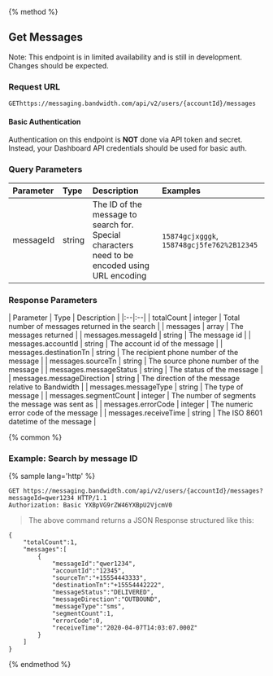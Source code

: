 {% method %}
  
## Get Messages
 
Note: This endpoint is in limited availability and is still in development. Changes should be expected.

### Request URL

<code class="post">GET</code>`https://messaging.bandwidth.com/api/v2/users/{accountId}/messages`

#### Basic Authentication

Authentication on this endpoint is <b>NOT</b> done via API token and secret. Instead, your Dashboard API credentials should be used for basic auth.

### Query Parameters

| Parameter | Type | Description | Examples |
|:--|:--|:--|:--|
| messageId | string | The ID of the message to search for. Special characters need to be encoded using URL encoding | `15874gcjxgggk`, `158748gcj5fe762%2B12345` |

### Response Parameters

| Parameter | Type | Description |
|:--|:--|
| totalCount | integer | Total number of messages returned in the search |
| messages | array | The messages returned |
| messages.messageId | string | The message id |
| messages.accountId | string | The account id of the message |
| messages.destinationTn | string | The recipient phone number of the message |
| messages.sourceTn | string | The source phone number of the message |
| messages.messageStatus | string | The status of the message |
| messages.messageDirection | string | The direction of the message relative to Bandwidth  |
| messages.messageType | string | The type of message  |
| messages.segmentCount | integer | The number of segments the message was sent as |
| messages.errorCode | integer | The numeric error code of the message |
| messages.receiveTime | string | The ISO 8601 datetime of the message |

{% common %}

### Example: Search by message ID

{% sample lang='http' %}

```http
GET https://messaging.bandwidth.com/api/v2/users/{accountId}/messages?messageId=qwer1234 HTTP/1.1
Authorization: Basic YXBpVG9rZW46YXBpU2VjcmV0
```

> The above command returns a JSON Response structured like this:

```http
{
    "totalCount":1,
    "messages":[
        {
            "messageId":"qwer1234",
            "accountId":"12345",
            "sourceTn":"+15554443333",
            "destinationTn":"+15554442222",
            "messageStatus":"DELIVERED",
            "messageDirection":"OUTBOUND",
            "messageType":"sms",
            "segmentCount":1,
            "errorCode":0,
            "receiveTime":"2020-04-07T14:03:07.000Z"
        }
    ]
}
```

{% endmethod %}

